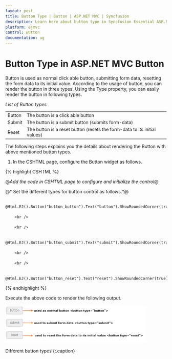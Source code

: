 ```yaml
---
layout: post
title: Button Type | Button | ASP.NET MVC | Syncfusion
description: Learn here about button type in Syncfusion Essential ASP.NET MVC Button Control, its elements, and more.
platform: ejmvc
control: Button
documentation: ug
---
```


# Button Type in ASP.NET MVC Button 

Button is used as normal click able button, submitting form data, resetting the form data to its initial value. According to the usage of button, you can render the button in three types. Using the Type property, you can easily render the button in following types.

_List of Button types_

<table>
<tr>
<td>
Button</td><td>
The button is a click able button </td></tr>
<tr>
<td>
Submit</td><td>
The button is a submit button (submits form-data) </td></tr>
<tr>
<td>
Reset    </td><td>
The button is a reset button (resets the form-data to its initial values)</td></tr>
</table>


The following steps explains you the details about rendering the Button with above mentioned button types.

1. In the CSHTML page, configure the Button widget as follows.

{% highlight CSHTML %}


@*Add the code in CSHTML page to configure and initialize the control*@


@* Set the different types for button control as follows.*@

<div class="control">

        @Html.EJ().Button("button_button").Text("button").ShowRoundedCorner(true).Size(ButtonSize.Mini).Type(ButtonType.Button)

        <br />

        <br />

        @Html.EJ().Button("button_submit").Text("submit").ShowRoundedCorner(true).Size(ButtonSize.Mini).Type(ButtonType.Submit)

        <br />

        <br />

        @Html.EJ().Button("button_reset").Text("reset").ShowRoundedCorner(true).Size(ButtonSize.Mini).Type(ButtonType.Reset)
</div>

{% endhighlight  %}

Execute the above code to render the following output.

![Button Type in ASP.NET MVC Button ](Button-Type_images/Button-Type_img1.png)

Different button types
{:.caption}
